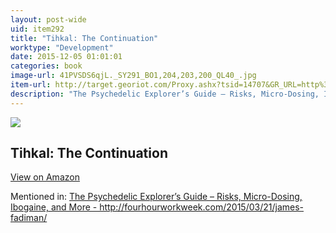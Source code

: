 ```yaml
---
layout: post-wide
uid: item292
title: "Tihkal: The Continuation"
worktype: "Development"
date: 2015-12-05 01:01:01
categories: book
image-url: 41PVSDS6qjL._SY291_BO1,204,203,200_QL40_.jpg
item-url: http://target.georiot.com/Proxy.ashx?tsid=14707&GR_URL=http%3A%2F%2Fwww.amazon.com%2FTihkal-Continuation-Alexander-Shulgin%2Fdp%2F0963009699
description: "The Psychedelic Explorer’s Guide – Risks, Micro-Dosing, Ibogaine, and More - http://fourhourworkweek.com/2015/03/21/james-fadiman/"
---
```

<a href="http://target.georiot.com/Proxy.ashx?tsid=14707&GR_URL=http%3A%2F%2Fwww.amazon.com%2FTihkal-Continuation-Alexander-Shulgin%2Fdp%2F0963009699" target="blank"><img src="../../../../img/thumbs/41PVSDS6qjL._SY291_BO1,204,203,200_QL40_.jpg" class="prod-img"></a>
<h2>Tihkal: The Continuation</h2>
<p><a class="btn btn-primary" href="http://target.georiot.com/Proxy.ashx?tsid=14707&GR_URL=http%3A%2F%2Fwww.amazon.com%2FTihkal-Continuation-Alexander-Shulgin%2Fdp%2F0963009699" target="blank">View on Amazon</a><p>
<p>Mentioned in: <a href="http://fourhourworkweek.com/2015/03/21/james-fadiman/" target="blank">The Psychedelic Explorer’s Guide – Risks, Micro-Dosing, Ibogaine, and More - http://fourhourworkweek.com/2015/03/21/james-fadiman/</a></p>
